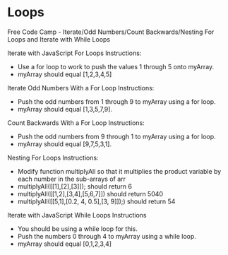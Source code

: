 # Loops
Free Code Camp - Iterate/Odd Numbers/Count Backwards/Nesting For Loops and Iterate with While Loops

Iterate with JavaScript For Loops 
Instructions:
- Use a for loop to work to push the values 1 through 5 onto myArray.
- myArray should equal [1,2,3,4,5]


Iterate Odd Numbers With a For Loop
Instructions:
- Push the odd numbers from 1 through 9 to myArray using a for loop.
- myArray should equal [1,3,5,7,9].


Count Backwards With a For Loop 
Instructions:
- Push the odd numbers from 9 through 1 to myArray using a for loop.
- myArray should equal [9,7,5,3,1].


Nesting For Loops 
Instructions:
- Modify function multiplyAll so that it multiplies the product variable by each number in the sub-arrays of arr
- multiplyAll([[1],[2],[3]]); should return 6
- multiplyAll([[1,2],[3,4],[5,6,7]]) should return 5040
- multiplyAll([[5,1],[0.2, 4, 0.5],[3, 9]]);) should return 54


Iterate with JavaScript While Loops 
Instructions
- You should be using a while loop for this.
- Push the numbers 0 through 4 to myArray using a while loop.
- myArray should equal [0,1,2,3,4]
